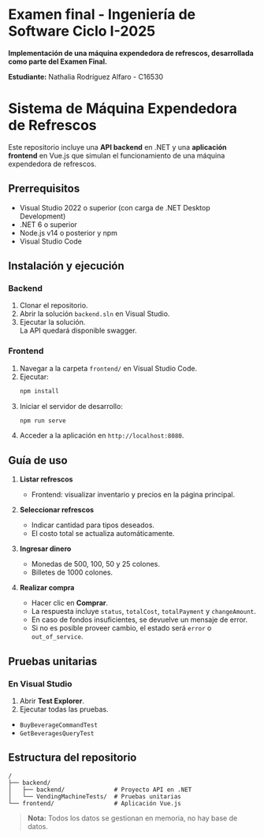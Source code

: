 # Examen final - Ingeniería de Software Ciclo I-2025

**Implementación de una máquina expendedora de refrescos, desarrollada como parte del Examen Final.**

**Estudiante:** Nathalia Rodríguez Alfaro - C16530

# Sistema de Máquina Expendedora de Refrescos

Este repositorio incluye una **API backend** en .NET y una **aplicación frontend** en Vue.js que simulan el funcionamiento de una máquina expendedora de refrescos.

## Prerrequisitos

- Visual Studio 2022 o superior (con carga de .NET Desktop Development)
- .NET 6 o superior
- Node.js v14 o posterior y npm
- Visual Studio Code

## Instalación y ejecución

### Backend

1. Clonar el repositorio.
2. Abrir la solución `backend.sln` en Visual Studio.
3. Ejecutar la solución.  
   La API quedará disponible swagger.

### Frontend

1. Navegar a la carpeta `frontend/` en Visual Studio Code.
2. Ejecutar:
   ```bash
   npm install
   ```
3. Iniciar el servidor de desarrollo:
   ```bash
   npm run serve
   ```
4. Acceder a la aplicación en `http://localhost:8080`.

## Guía de uso

1. **Listar refrescos**  
   - Frontend: visualizar inventario y precios en la página principal.

2. **Seleccionar refrescos**  
   - Indicar cantidad para tipos deseados.  
   - El costo total se actualiza automáticamente.

3. **Ingresar dinero**  
   - Monedas de 500, 100, 50 y 25 colones.  
   - Billetes de 1000 colones.

4. **Realizar compra**  
   - Hacer clic en **Comprar**.  
   - La respuesta incluye `status`, `totalCost`, `totalPayment` y `changeAmount`.  
   - En caso de fondos insuficientes, se devuelve un mensaje de error.  
   - Si no es posible proveer cambio, el estado será `error` o `out_of_service`.

## Pruebas unitarias

### En Visual Studio

1. Abrir **Test Explorer**.  
2. Ejecutar todas las pruebas.
- `BuyBeverageCommandTest`
- `GetBeveragesQueryTest`

## Estructura del repositorio

```
/
├── backend/
│   ├── backend/              # Proyecto API en .NET
│   └── VendingMachineTests/  # Pruebas unitarias
└── frontend/                 # Aplicación Vue.js

```

> **Nota:** Todos los datos se gestionan en memoria, no hay base de datos.